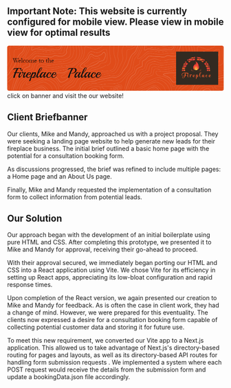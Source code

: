 ## Important Note: This website is currently configured for mobile view. Please view in mobile view for optimal results

<a href="https://fireplace-palace-fpfkitdhu-benmaharjan-hotmailcous-projects.vercel.app/">
  <img src="https://raw.githubusercontent.com/BenMaharjan/fireplace-palace/main/public/assets/Fireplace%20Palace%20Banner.png" alt="Fireplace Palace Banner" />
</a>
click on banner and visit the our website!

## Client Briefbanner

Our clients, Mike and Mandy, approached us with a project proposal. They were seeking a landing page website to help generate new leads for their fireplace business. The initial brief outlined a basic home page with the potential for a consultation booking form.

As discussions progressed, the brief was refined to include multiple pages: a Home page and an About Us page. 

Finally, Mike and Mandy requested the implementation of a consultation form to collect information from potential leads.

## Our Solution

Our approach began with the development of an initial boilerplate using pure HTML and CSS. After completing this prototype, we presented it to Mike and Mandy for approval, receiving their go-ahead to proceed.

With their approval secured, we immediately began porting our HTML and CSS into a React application using Vite. We chose Vite for its efficiency in setting up React apps, appreciating its low-bloat configuration and rapid response times.

Upon completion of the React version, we again presented our creation to Mike and Mandy for feedback. As is often the case in client work, they had a change of mind. However, we were prepared for this eventuality. The clients now expressed a desire for a consultation booking form capable of collecting potential customer data and storing it for future use.

To meet this new requirement, we converted our Vite app to a Next.js application. This allowed us to take advantage of Next.js's directory-based routing for pages and layouts, as well as its directory-based API routes for handling form submission requests . We implemented a system where each POST request would receive the details from the submission form and update a bookingData.json file accordingly.
